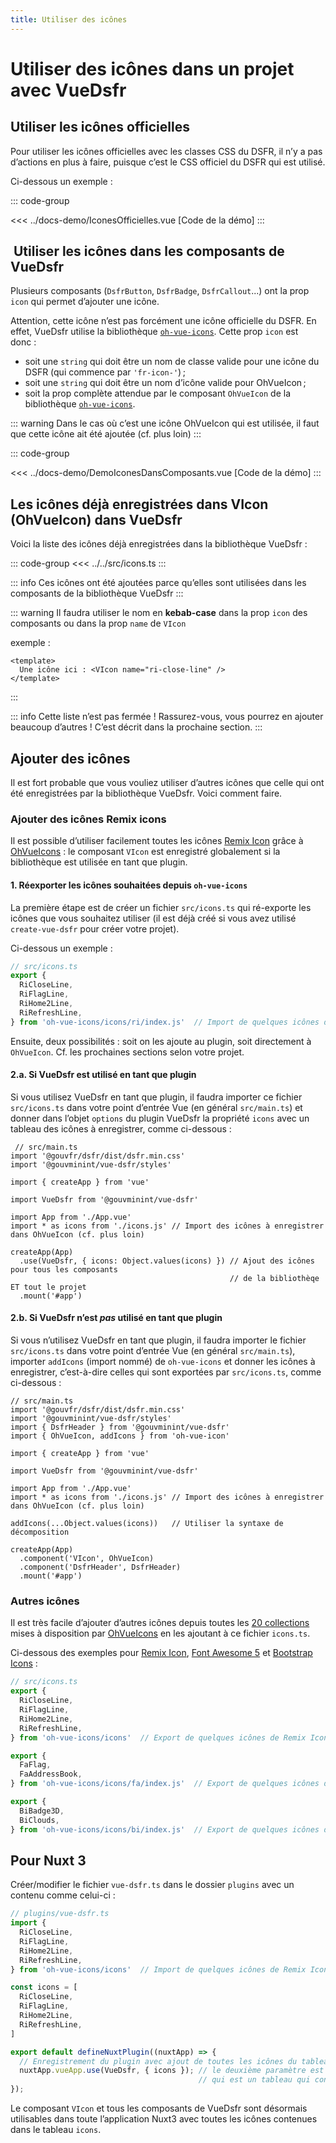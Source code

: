 ```yaml
---
title: Utiliser des icônes
---
```


# Utiliser des icônes dans un projet avec VueDsfr

## Utiliser les icônes officielles

Pour utiliser les icônes officielles avec les classes CSS du DSFR, il n’y a pas d’actions en plus à faire,
puisque c’est le CSS officiel du DSFR qui est utilisé.

Ci-dessous un exemple :

::: code-group

<Story data-title="Démo">
  <IconesOfficielles />
</Story>

<<< ../docs-demo/IconesOfficielles.vue [Code de la démo]
:::

##  Utiliser les icônes dans les composants de VueDsfr

Plusieurs composants (`DsfrButton`, `DsfrBadge`, `DsfrCallout`...) ont la prop `icon` qui permet d’ajouter une icône.

Attention, cette icône n’est pas forcément une icône officielle du DSFR. En effet, VueDsfr utilise la bibliothèque [`oh-vue-icons`](https://oh-vue-icons.netlify.app/). Cette prop `icon` est donc :

- soit une `string` qui doit être un nom de classe valide pour une icône du DSFR (qui commence par `'fr-icon-'`) ;
- soit une `string` qui doit être un nom d’icône valide pour OhVueIcon ;
- soit la prop complète attendue par le composant `OhVueIcon` de la bibliothèque [`oh-vue-icons`](https://oh-vue-icons.netlify.app/).

::: warning
Dans le cas où c’est une icône OhVueIcon qui est utilisée, il faut que cette icône ait été ajoutée (cf. plus loin)
:::

::: code-group

<Story data-title="Démo">
  <DemoIconesDansComposants />
</Story>

<<< ../docs-demo/DemoIconesDansComposants.vue [Code de la démo]
:::

## Les icônes déjà enregistrées dans VIcon (OhVueIcon) dans VueDsfr

Voici la liste des icônes déjà enregistrées dans la bibliothèque VueDsfr :

::: code-group
<<< ../../src/icons.ts
:::

::: info
Ces icônes ont été ajoutées parce qu’elles sont utilisées dans les composants de la bibliothèque VueDsfr
:::

::: warning
Il faudra utiliser le nom en **kebab-case** dans la prop `icon` des composants ou dans la prop `name` de `VIcon`

exemple :

```vue
<template>
  Une icône ici : <VIcon name="ri-close-line" />
</template>
```

:::

::: info Cette liste n’est pas fermée !
Rassurez-vous, vous pourrez en ajouter beaucoup d’autres ! C’est décrit dans la prochaine section.
:::

## Ajouter des icônes

Il est fort probable que vous vouliez utiliser d’autres icônes que celle qui ont été enregistrées par la bibliothèque VueDsfr. Voici comment faire.

### Ajouter des icônes Remix icons

Il est possible d’utiliser facilement toutes les icônes [Remix Icon](https://remixicon.com/) grâce à
[OhVueIcons](https://oh-vue-icons.js.org/) : le composant `VIcon` est enregistré globalement si la bibliothèque est
utilisée en tant que plugin.

#### 1. Réexporter les icônes souhaitées depuis `oh-vue-icons`

La première étape est de créer un fichier `src/icons.ts` qui ré-exporte les icônes que vous souhaitez utiliser (il est déjà créé si vous avez utilisé `create-vue-dsfr` pour créer votre projet).

Ci-dessous un exemple :

```typescript
// src/icons.ts
export {
  RiCloseLine,
  RiFlagLine,
  RiHome2Line,
  RiRefreshLine,
} from 'oh-vue-icons/icons/ri/index.js'  // Import de quelques icônes de Remix Icon (ri)
```

Ensuite, deux possibilités : soit on les ajoute au plugin, soit directement à `OhVueIcon`. Cf. les prochaines sections selon votre projet.

#### 2.a. Si VueDsfr est utilisé en tant que plugin

Si vous utilisez VueDsfr en tant que plugin, il faudra importer ce fichier `src/icons.ts` dans votre point d’entrée Vue (en général `src/main.ts`) et donner dans l’objet `options` du plugin VueDsfr la propriété `icons` avec un tableau des icônes à enregistrer, comme ci-dessous :

```typescript{10,13}
 // src/main.ts
import '@gouvfr/dsfr/dist/dsfr.min.css'
import '@gouvminint/vue-dsfr/styles'

import { createApp } from 'vue'

import VueDsfr from '@gouvminint/vue-dsfr'

import App from './App.vue'
import * as icons from './icons.js' // Import des icônes à enregistrer dans OhVueIcon (cf. plus loin)

createApp(App)
  .use(VueDsfr, { icons: Object.values(icons) }) // Ajout des icônes pour tous les composants
                                                 // de la bibliothèqe ET tout le projet
  .mount('#app')
```

#### 2.b. Si VueDsfr n’est *pas* utilisé en tant que plugin

Si vous n’utilisez VueDsfr en tant que plugin, il faudra importer le fichier `src/icons.ts`  dans votre point d’entrée Vue (en général `src/main.ts`), importer `addIcons` (import nommé) de `oh-vue-icons` et donner les icônes à enregistrer, c’est-à-dire celles qui sont exportées par `src/icons.ts`, comme ci-dessous :

```typescript{5,14,17}
// src/main.ts
import '@gouvfr/dsfr/dist/dsfr.min.css'
import '@gouvminint/vue-dsfr/styles'
import { DsfrHeader } from '@gouvminint/vue-dsfr'
import { OhVueIcon, addIcons } from 'oh-vue-icon'

import { createApp } from 'vue'

import VueDsfr from '@gouvminint/vue-dsfr'

import App from './App.vue'
import * as icons from './icons.js' // Import des icônes à enregistrer dans OhVueIcon (cf. plus loin)

addIcons(...Object.values(icons))   // Utiliser la syntaxe de décomposition

createApp(App)
  .component('VIcon', OhVueIcon)
  .component('DsfrHeader', DsfrHeader)
  .mount('#app')
```

### Autres icônes

Il est très facile d’ajouter d’autres icônes depuis toutes les
[20 collections](https://oh-vue-icons.netlify.app/docs#supported-icon-packs)
mises à disposition par [OhVueIcons](https://oh-vue-icons.netlify.app) en les ajoutant à ce fichier `icons.ts`.

Ci-dessous des exemples pour
[Remix Icon](https://remixicon.com/),
[Font Awesome 5](https://fontawesome.com/icons)
et [Bootstrap Icons](https://icons.getbootstrap.com/) :

```typescript
// src/icons.ts
export {
  RiCloseLine,
  RiFlagLine,
  RiHome2Line,
  RiRefreshLine,
} from 'oh-vue-icons/icons'  // Export de quelques icônes de Remix Icon (ri)

export {
  FaFlag,
  FaAddressBook,
} from 'oh-vue-icons/icons/fa/index.js'  // Export de quelques icônes de Font Awesome 5 Free (fa)

export {
  BiBadge3D,
  BiClouds,
} from 'oh-vue-icons/icons/bi/index.js'  // Export de quelques icônes de Bootstrap Icons (bi)
```

## Pour Nuxt 3

Créer/modifier le fichier `vue-dsfr.ts` dans le dossier `plugins` avec un contenu comme celui-ci :

```typescript
// plugins/vue-dsfr.ts
import {
  RiCloseLine,
  RiFlagLine,
  RiHome2Line,
  RiRefreshLine,
} from 'oh-vue-icons/icons'  // Import de quelques icônes de Remix Icon (ri)

const icons = [
  RiCloseLine,
  RiFlagLine,
  RiHome2Line,
  RiRefreshLine,
]

export default defineNuxtPlugin((nuxtApp) => {
  // Enregistrement du plugin avec ajout de toutes les icônes du tableau `icons`
  nuxtApp.vueApp.use(VueDsfr, { icons }); // le deuxième paramètre est un objet contenant une propriété `icons`
                                          // qui est un tableau qui contient toutes les icônes que vous souhaitez utiliser
});
```

Le composant `VIcon` et tous les composants de VueDsfr sont désormais utilisables dans toute l’application Nuxt3
avec toutes les icônes contenues dans le tableau `icons`.

<script lang="ts" setup>
import IconesOfficielles from '../docs-demo/IconesOfficielles.vue'
import DemoIconesDansComposants from '../docs-demo/DemoIconesDansComposants.vue'
</script>

